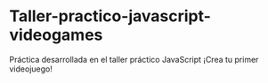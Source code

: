 # Taller-practico-javascript-videogames
Práctica desarrollada en el taller práctico JavaScript ¡Crea tu primer videojuego!

